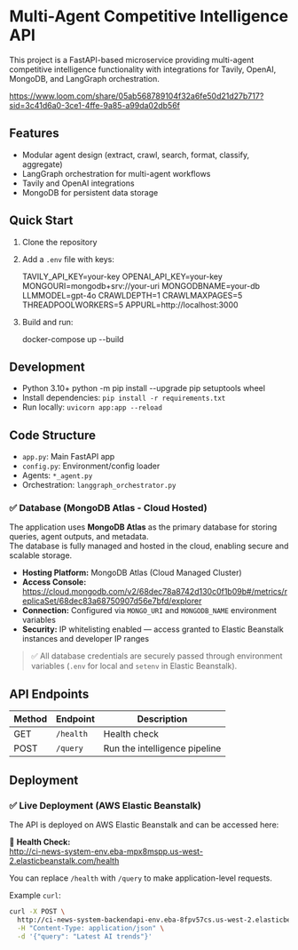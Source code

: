 # Multi-Agent Competitive Intelligence API

This project is a FastAPI-based microservice providing multi-agent competitive intelligence functionality with integrations for Tavily, OpenAI, MongoDB, and LangGraph orchestration.

https://www.loom.com/share/05ab568789104f32a6fe50d21d27b717?sid=3c41d6a0-3ce1-4ffe-9a85-a99da02db56f

## Features
- Modular agent design (extract, crawl, search, format, classify, aggregate)
- LangGraph orchestration for multi-agent workflows
- Tavily and OpenAI integrations
- MongoDB for persistent data storage

## Quick Start

1. Clone the repository
2. Add a `.env` file with keys:

    TAVILY_API_KEY=your-key
    OPENAI_API_KEY=your-key
    MONGOURI=mongodb+srv://your-uri
    MONGODBNAME=your-db
    LLMMODEL=gpt-4o
    CRAWLDEPTH=1
    CRAWLMAXPAGES=5
    THREADPOOLWORKERS=5
    APPURL=http://localhost:3000

3. Build and run:

    docker-compose up --build   


## Development

- Python 3.10+
  python -m pip install --upgrade pip setuptools wheel
- Install dependencies: `pip install -r requirements.txt`
- Run locally: `uvicorn app:app --reload`

## Code Structure

- `app.py`: Main FastAPI app
- `config.py`: Environment/config loader
- Agents: `*_agent.py`
- Orchestration: `langgraph_orchestrator.py`

### ✅ Database (MongoDB Atlas - Cloud Hosted)

The application uses **MongoDB Atlas** as the primary database for storing queries, agent outputs, and metadata.  
The database is fully managed and hosted in the cloud, enabling secure and scalable storage.

- **Hosting Platform:** MongoDB Atlas (Cloud Managed Cluster)
- **Access Console:**  
  https://cloud.mongodb.com/v2/68dec78a8742d130c0f1b09b#/metrics/replicaSet/68dec83a68750907d56e7bfd/explorer
- **Connection:** Configured via `MONGO_URI` and `MONGODB_NAME` environment variables
- **Security:** IP whitelisting enabled — access granted to Elastic Beanstalk instances and developer IP ranges

> ✅ All database credentials are securely passed through environment variables (`.env` for local and `setenv` in Elastic Beanstalk).


## API Endpoints

| Method | Endpoint | Description |
|--------|----------|-------------|
| GET    | `/health` | Health check |
| POST   | `/query` | Run the intelligence pipeline |

## Deployment

### ✅ Live Deployment (AWS Elastic Beanstalk)

The API is deployed on AWS Elastic Beanstalk and can be accessed here:

🔗 **Health Check:**  
http://ci-news-system-env.eba-mpx8mspp.us-west-2.elasticbeanstalk.com/health

You can replace `/health` with `/query` to make application-level requests.

Example `curl`:

```bash
curl -X POST \
  http://ci-news-system-backendapi-env.eba-8fpv57cs.us-west-2.elasticbeanstalk.com/query \
  -H "Content-Type: application/json" \
  -d '{"query": "Latest AI trends"}'



